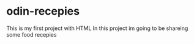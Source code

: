 # odin-recepies
This is my first project with HTML
In this project im going to be shareing some food recepies